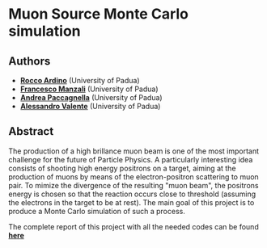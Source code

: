 # Muon Source Monte Carlo simulation

<!--
<p align="center">
    <img src="./angular.png" alt="Drawing" style="width: 500px"/>
</p>
-->


## Authors

* [**Rocco Ardino**](https://github.com/RoccoA97) (University of Padua)
* [**Francesco Manzali**](https://github.com/Einlar) (University of Padua)
* [**Andrea Paccagnella**](https://github.com/pacca4) (University of Padua)
* [**Alessandro Valente**](https://github.com/mastrovalentz) (University of Padua)





## Abstract
The production of a high brillance muon beam is one of the most important challenge for the future of Particle Physics. A particularly interesting idea consists of shooting high energy positrons on a target, aiming at the production of muons by means of the electron-positron scattering to muon pair. To mimize the divergence of the resulting "muon beam", the positrons energy is chosen so that the reaction occurs close to threshold (assuming the electrons in the target to be at rest). The main goal of this project is to produce a Monte Carlo simulation of such a process.

The complete report of this project with all the needed codes can be found [**here**](https://github.com/RoccoA97/MuonSource/blob/main/report.ipynb)
